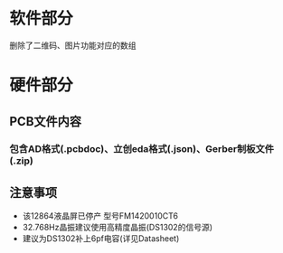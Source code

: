 # 软件部分
删除了二维码、图片功能对应的数组

# 硬件部分

## PCB文件内容
### 包含AD格式(.pcbdoc)、立创eda格式(.json)、Gerber制板文件(.zip)

## 注意事项
* 该12864液晶屏已停产 型号FM1420010CT6
* 32.768Hz晶振建议使用高精度晶振(DS1302的信号源)
* 建议为DS1302补上6pf电容(详见Datasheet)

